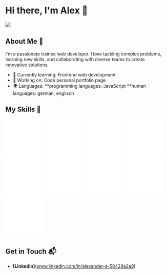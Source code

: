 # Hi there, I'm Alex 👋

![](https://github-readme-stats.vercel.app/api/top-langs/?username=AlexanderAlbrecht1&theme=dark&hide_border=false&include_all_commits=false&count_private=false&layout=compact)

## About Me 🚀

I'm a passionate trainee web developer. 
I love tackling complex problems, learning new skills, and collaborating with diverse teams to create innovative solutions.

- 🌱 Currently learning: Frontend web development 
- 🔭 Working on: Code personal portfolio page
- 🌍 Languages: **programming languages: JavaScript  **human languages: german, englisch

## My Skills 🧠

![Angular](https://github.com/AlexanderAlbrecht1/Portfolio/blob/main/src/assets/img/icons_skillset/angular.svg)
![TypeScript](https://github.com/AlexanderAlbrecht1/Portfolio/blob/main/src/assets/img/icons_skillset/typescript.svg)
![Material Design](https://github.com/AlexanderAlbrecht1/Portfolio/blob/main/src/assets/img/icons_skillset/material-design.svg)
![HTML](https://github.com/AlexanderAlbrecht1/Portfolio/blob/main/src/assets/img/icons_skillset/html.svg)
![CSS](https://github.com/AlexanderAlbrecht1/Portfolio/blob/main/src/assets/img/icons_skillset/css.svg)
![JavaScript](https://github.com/AlexanderAlbrecht1/Portfolio/blob/main/src/assets/img/icons_skillset/javascript.svg)
![Firebase](https://github.com/AlexanderAlbrecht1/Portfolio/blob/main/src/assets/img/icons_skillset/firebase.svg)
![Git](https://github.com/AlexanderAlbrecht1/Portfolio/blob/main/src/assets/img/icons_skillset/git.svg)
![Rest-Api](https://github.com/AlexanderAlbrecht1/Portfolio/blob/main/src/assets/img/icons_skillset/rest_api.svg)

## Get in Touch 📬

- **[LinkedIn]**(www.linkedin.com/in/alexander-a-58428a2a8)



